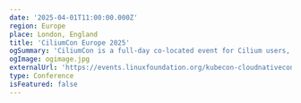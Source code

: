 ```yaml
---
date: '2025-04-01T11:00:00.000Z'
region: Europe
place: London, England
title: 'CiliumCon Europe 2025'
ogSummary: 'CiliumCon is a full-day co-located event for Cilium users, contributors, and new community members. Join us for an amazing CiliumCon in Europe!'
ogImage: ogimage.jpg
externalUrl: 'https://events.linuxfoundation.org/kubecon-cloudnativecon-europe/co-located-events/ciliumcon/'
type: Conference
isFeatured: false
---
```

